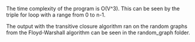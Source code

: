 The time complexity of the program is O(V^3). This can be seen by the triple for loop with a range from 0 to n-1. 

The output with the transitive closure algorithm ran on the random graphs from the Floyd-Warshall algorithm can be seen in the random_graph folder.